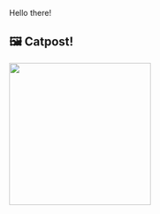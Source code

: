 Hello there!



## 🖼️ Catpost!

<sub>
    <img src="https://cdn2.thecatapi.com/images/1hh.jpg" height="256">
</sub>

